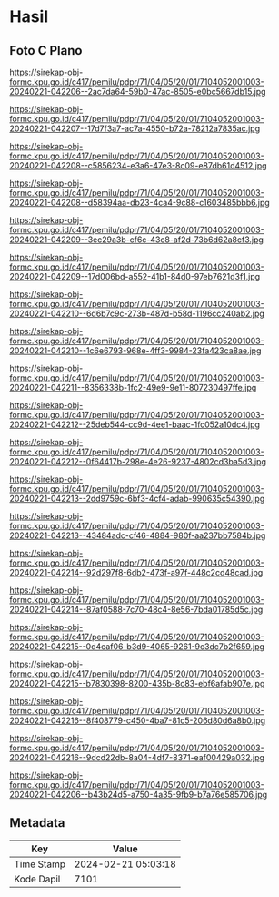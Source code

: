 # Hasil

## Foto C Plano

https://sirekap-obj-formc.kpu.go.id/c417/pemilu/pdpr/71/04/05/20/01/7104052001003-20240221-042206--2ac7da64-59b0-47ac-8505-e0bc5667db15.jpg

https://sirekap-obj-formc.kpu.go.id/c417/pemilu/pdpr/71/04/05/20/01/7104052001003-20240221-042207--17d7f3a7-ac7a-4550-b72a-78212a7835ac.jpg

https://sirekap-obj-formc.kpu.go.id/c417/pemilu/pdpr/71/04/05/20/01/7104052001003-20240221-042208--c5856234-e3a6-47e3-8c09-e87db61d4512.jpg

https://sirekap-obj-formc.kpu.go.id/c417/pemilu/pdpr/71/04/05/20/01/7104052001003-20240221-042208--d58394aa-db23-4ca4-9c88-c1603485bbb6.jpg

https://sirekap-obj-formc.kpu.go.id/c417/pemilu/pdpr/71/04/05/20/01/7104052001003-20240221-042209--3ec29a3b-cf6c-43c8-af2d-73b6d62a8cf3.jpg

https://sirekap-obj-formc.kpu.go.id/c417/pemilu/pdpr/71/04/05/20/01/7104052001003-20240221-042209--17d006bd-a552-41b1-84d0-97eb7621d3f1.jpg

https://sirekap-obj-formc.kpu.go.id/c417/pemilu/pdpr/71/04/05/20/01/7104052001003-20240221-042210--6d6b7c9c-273b-487d-b58d-1196cc240ab2.jpg

https://sirekap-obj-formc.kpu.go.id/c417/pemilu/pdpr/71/04/05/20/01/7104052001003-20240221-042210--1c6e6793-968e-4ff3-9984-23fa423ca8ae.jpg

https://sirekap-obj-formc.kpu.go.id/c417/pemilu/pdpr/71/04/05/20/01/7104052001003-20240221-042211--8356338b-1fc2-49e9-9e11-807230497ffe.jpg

https://sirekap-obj-formc.kpu.go.id/c417/pemilu/pdpr/71/04/05/20/01/7104052001003-20240221-042212--25deb544-cc9d-4ee1-baac-1fc052a10dc4.jpg

https://sirekap-obj-formc.kpu.go.id/c417/pemilu/pdpr/71/04/05/20/01/7104052001003-20240221-042212--0f64417b-298e-4e26-9237-4802cd3ba5d3.jpg

https://sirekap-obj-formc.kpu.go.id/c417/pemilu/pdpr/71/04/05/20/01/7104052001003-20240221-042213--2dd9759c-6bf3-4cf4-adab-990635c54390.jpg

https://sirekap-obj-formc.kpu.go.id/c417/pemilu/pdpr/71/04/05/20/01/7104052001003-20240221-042213--43484adc-cf46-4884-980f-aa237bb7584b.jpg

https://sirekap-obj-formc.kpu.go.id/c417/pemilu/pdpr/71/04/05/20/01/7104052001003-20240221-042214--92d297f8-6db2-473f-a97f-448c2cd48cad.jpg

https://sirekap-obj-formc.kpu.go.id/c417/pemilu/pdpr/71/04/05/20/01/7104052001003-20240221-042214--87af0588-7c70-48c4-8e56-7bda01785d5c.jpg

https://sirekap-obj-formc.kpu.go.id/c417/pemilu/pdpr/71/04/05/20/01/7104052001003-20240221-042215--0d4eaf06-b3d9-4065-9261-9c3dc7b2f659.jpg

https://sirekap-obj-formc.kpu.go.id/c417/pemilu/pdpr/71/04/05/20/01/7104052001003-20240221-042215--b7830398-8200-435b-8c83-ebf6afab907e.jpg

https://sirekap-obj-formc.kpu.go.id/c417/pemilu/pdpr/71/04/05/20/01/7104052001003-20240221-042216--8f408779-c450-4ba7-81c5-206d80d6a8b0.jpg

https://sirekap-obj-formc.kpu.go.id/c417/pemilu/pdpr/71/04/05/20/01/7104052001003-20240221-042216--9dcd22db-8a04-4df7-8371-eaf00429a032.jpg

https://sirekap-obj-formc.kpu.go.id/c417/pemilu/pdpr/71/04/05/20/01/7104052001003-20240221-042206--b43b24d5-a750-4a35-9fb9-b7a76e585706.jpg


## Metadata

| Key        | Value               |
| ---------- | ------------------- |
| Time Stamp | 2024-02-21 05:03:18 |
| Kode Dapil | 7101                |



